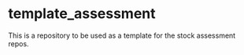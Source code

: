 # template_assessment
This is a repository to be used as a template for the stock assessment repos.
